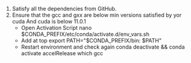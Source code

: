 1. Satisfy all the dependencies from GitHub.
2. Ensure that the gcc and gxx are below min versions satisfied by yor cuda And cuda is below 11.0.1
	- Open Activation Script
	  nano $CONDA_PREFIX/etc/conda/activate.d/env_vars.sh
	- Add at top
	  export PATH="$CONDA_PREFIX/bin: $PATH"
	- Restart environment and check again
	  conda deactivate && conda activate accelRelease
	  which gcc
